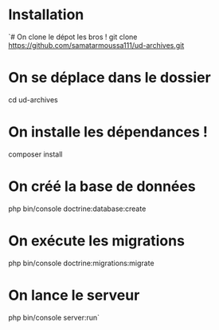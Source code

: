 # Installation

`# On clone le dépot les bros !
git clone https://github.com/samatarmoussa111/ud-archives.git

# On se déplace dans le dossier
cd ud-archives

# On installe les dépendances !
composer install

# On créé la base de données
php bin/console doctrine:database:create

# On exécute les migrations
php bin/console doctrine:migrations:migrate

# On lance le serveur
php bin/console server:run`
